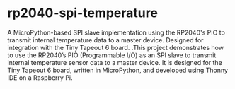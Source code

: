 # rp2040-spi-temperature
A MicroPython-based SPI slave implementation using the RP2040's PIO to transmit internal temperature data  to a master device. Designed for integration with the Tiny Tapeout 6 board.
.This project demonstrates how to use the RP2040’s PIO (Programmable I/O) as an SPI slave to transmit internal temperature sensor data to a master device. It is designed for the Tiny Tapeout 6 board, written in MicroPython, and developed using Thonny IDE on a Raspberry Pi.
